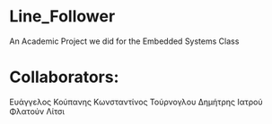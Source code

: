 # Line_Follower
An Academic Project we did for the Embedded Systems Class

# Collaborators: 
Ευάγγελος Κούπανης
Κωνσταντίνος Τούρνογλου
Δημήτρης Ιατρού
Φλατούν Λίτσι 
